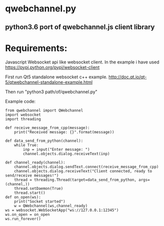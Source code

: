 # qwebchannel.py
python3.6 port of qwebchannel.js client library
---------------------------------------------------

Requirements:
===================================================
Javascript Websocket api like websocket client.
In the example i have used
https://pypi.python.org/pypi/websocket-client 

First run Qt5 standalone websocket c++ example.
http://doc.qt.io/qt-5/qtwebchannel-standalone-example.html

Then run "python3 path/of/qwebchannel.py"


Example code:


    from qwebchannel import QWebchannel
    import websocket
    import threading

    def receive_message_from_cpp(message):
        print("Received message: {}".format(message))

    def data_send_from_python(channel):
        while True:
            inp = input("Enter message: ")
            channel.objects.dialog.receiveText(inp)

    def channel_ready(channel):
        channel.objects.dialog.sendText.connect(receive_message_from_cpp)
        channel.objects.dialog.receiveText("Client connected, ready to send/receive messages!")
        thread = threading.Thread(target=data_send_from_python, args=(channel,))
        thread.setDaemon(True)
        thread.start()
    def on_open(ws):
        print("Socket started")
        w = QWebchannel(ws,channel_ready)
    ws = websocket.WebSocketApp("ws://127.0.0.1:12345")
    ws.on_open = on_open
    ws.run_forever()
